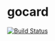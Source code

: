 # gocard


[![Build Status](https://travis-ci.org/tiagocordeiro/gocard.svg?branch=master)](https://travis-ci.org/tiagocordeiro/gocard)
